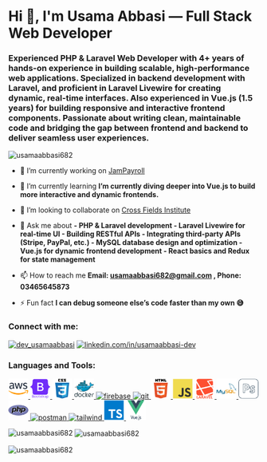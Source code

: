 <h1 align="start">Hi 👋, I'm Usama Abbasi — Full Stack Web Developer</h1>
<h3 align="start">Experienced PHP & Laravel Web Developer with 4+ years of hands-on experience in building scalable, high-performance web applications. Specialized in backend development with Laravel, and proficient in Laravel Livewire for creating dynamic, real-time interfaces. Also experienced in Vue.js (1.5 years) for building responsive and interactive frontend components. Passionate about writing clean, maintainable code and bridging the gap between frontend and backend to deliver seamless user experiences.</h3>

<p align="left"> <img src="https://komarev.com/ghpvc/?username=usamaabbasi682&label=Profile%20views&color=0e75b6&style=flat" alt="usamaabbasi682" /> </p>

- 🔭 I’m currently working on [JamPayroll](https://jampayroll.crosip.com)

- 🌱 I’m currently learning **I’m currently diving deeper into **Vue.js** to build more interactive and dynamic frontends.**

- 👯 I’m looking to collaborate on [Cross Fields Institute](https://portal.crossfieldsinstitute.com/)

- 💬 Ask me about **- PHP & Laravel development - Laravel Livewire for real-time UI - Building RESTful APIs - Integrating third-party APIs (Stripe, PayPal, etc.) - MySQL database design and optimization - Vue.js for dynamic frontend development - React basics and Redux for state management**

- 📫 How to reach me **Email: usamaabbasi682@gmail.com , Phone: 03465645873**

- ⚡ Fun fact **I can debug someone else’s code faster than my own 😅**

<h3 align="left">Connect with me:</h3>
<p align="left">
<a href="https://twitter.com/dev_usamaabbasi" target="blank"><img align="center" src="https://raw.githubusercontent.com/rahuldkjain/github-profile-readme-generator/master/src/images/icons/Social/twitter.svg" alt="dev_usamaabbasi" height="30" width="40" /></a>
<a href="https://linkedin.com/in/linkedin.com/in/usamaabbasi-dev" target="blank"><img align="center" src="https://raw.githubusercontent.com/rahuldkjain/github-profile-readme-generator/master/src/images/icons/Social/linked-in-alt.svg" alt="linkedin.com/in/usamaabbasi-dev" height="30" width="40" /></a>
</p>

<h3 align="left">Languages and Tools:</h3>
<p align="left"> <a href="https://aws.amazon.com" target="_blank" rel="noreferrer"> <img src="https://raw.githubusercontent.com/devicons/devicon/master/icons/amazonwebservices/amazonwebservices-original-wordmark.svg" alt="aws" width="40" height="40"/> </a> <a href="https://getbootstrap.com" target="_blank" rel="noreferrer"> <img src="https://raw.githubusercontent.com/devicons/devicon/master/icons/bootstrap/bootstrap-plain-wordmark.svg" alt="bootstrap" width="40" height="40"/> </a> <a href="https://www.w3schools.com/css/" target="_blank" rel="noreferrer"> <img src="https://raw.githubusercontent.com/devicons/devicon/master/icons/css3/css3-original-wordmark.svg" alt="css3" width="40" height="40"/> </a> <a href="https://www.docker.com/" target="_blank" rel="noreferrer"> <img src="https://raw.githubusercontent.com/devicons/devicon/master/icons/docker/docker-original-wordmark.svg" alt="docker" width="40" height="40"/> </a> <a href="https://firebase.google.com/" target="_blank" rel="noreferrer"> <img src="https://www.vectorlogo.zone/logos/firebase/firebase-icon.svg" alt="firebase" width="40" height="40"/> </a> <a href="https://git-scm.com/" target="_blank" rel="noreferrer"> <img src="https://www.vectorlogo.zone/logos/git-scm/git-scm-icon.svg" alt="git" width="40" height="40"/> </a> <a href="https://www.w3.org/html/" target="_blank" rel="noreferrer"> <img src="https://raw.githubusercontent.com/devicons/devicon/master/icons/html5/html5-original-wordmark.svg" alt="html5" width="40" height="40"/> </a> <a href="https://developer.mozilla.org/en-US/docs/Web/JavaScript" target="_blank" rel="noreferrer"> <img src="https://raw.githubusercontent.com/devicons/devicon/master/icons/javascript/javascript-original.svg" alt="javascript" width="40" height="40"/> </a> <a href="https://laravel.com/" target="_blank" rel="noreferrer"> <img src="https://raw.githubusercontent.com/devicons/devicon/master/icons/laravel/laravel-plain-wordmark.svg" alt="laravel" width="40" height="40"/> </a> <a href="https://www.mysql.com/" target="_blank" rel="noreferrer"> <img src="https://raw.githubusercontent.com/devicons/devicon/master/icons/mysql/mysql-original-wordmark.svg" alt="mysql" width="40" height="40"/> </a> <a href="https://www.photoshop.com/en" target="_blank" rel="noreferrer"> <img src="https://raw.githubusercontent.com/devicons/devicon/master/icons/photoshop/photoshop-line.svg" alt="photoshop" width="40" height="40"/> </a> <a href="https://www.php.net" target="_blank" rel="noreferrer"> <img src="https://raw.githubusercontent.com/devicons/devicon/master/icons/php/php-original.svg" alt="php" width="40" height="40"/> </a> <a href="https://postman.com" target="_blank" rel="noreferrer"> <img src="https://www.vectorlogo.zone/logos/getpostman/getpostman-icon.svg" alt="postman" width="40" height="40"/> </a> <a href="https://tailwindcss.com/" target="_blank" rel="noreferrer"> <img src="https://www.vectorlogo.zone/logos/tailwindcss/tailwindcss-icon.svg" alt="tailwind" width="40" height="40"/> </a> <a href="https://www.typescriptlang.org/" target="_blank" rel="noreferrer"> <img src="https://raw.githubusercontent.com/devicons/devicon/master/icons/typescript/typescript-original.svg" alt="typescript" width="40" height="40"/> </a> <a href="https://vuejs.org/" target="_blank" rel="noreferrer"> <img src="https://raw.githubusercontent.com/devicons/devicon/master/icons/vuejs/vuejs-original-wordmark.svg" alt="vuejs" width="40" height="40"/> </a> </p>

<p><img align="left" src="https://github-readme-stats.vercel.app/api/top-langs?username=usamaabbasi682&show_icons=true&locale=en&layout=compact" alt="usamaabbasi682" /></p>

<p>&nbsp;<img align="center" src="https://github-readme-stats.vercel.app/api?username=usamaabbasi682&show_icons=true&locale=en" alt="usamaabbasi682" /></p>

<p><img align="center" src="https://github-readme-streak-stats.herokuapp.com/?user=usamaabbasi682&" alt="usamaabbasi682" /></p>
